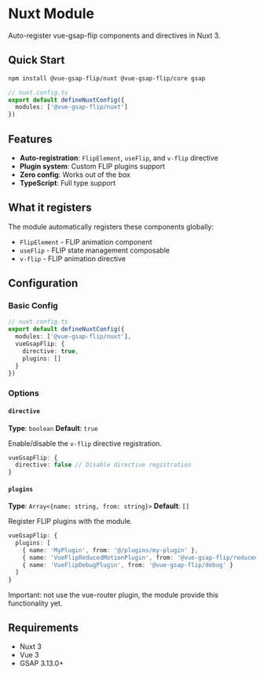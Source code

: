 # Nuxt Module

Auto-register vue-gsap-flip components and directives in Nuxt 3.

## Quick Start

```bash
npm install @vue-gsap-flip/nuxt @vue-gsap-flip/core gsap
```

```ts
// nuxt.config.ts
export default defineNuxtConfig({
  modules: ['@vue-gsap-flip/nuxt']
})
```

## Features

- **Auto-registration**: `FlipElement`, `useFlip`, and `v-flip` directive
- **Plugin system**: Custom FLIP plugins support
- **Zero config**: Works out of the box
- **TypeScript**: Full type support

## What it registers

The module automatically registers these components globally:

- `FlipElement` - FLIP animation component
- `useFlip` - FLIP state management composable
- `v-flip` - FLIP animation directive

## Configuration

### Basic Config

```ts
// nuxt.config.ts
export default defineNuxtConfig({
  modules: ['@vue-gsap-flip/nuxt'],
  vueGsapFlip: {
    directive: true,
    plugins: []
  }
})
```

### Options

#### `directive`

**Type**: `boolean`
**Default**: `true`

Enable/disable the `v-flip` directive registration.

```ts
vueGsapFlip: {
  directive: false // Disable directive registration
}
```

#### `plugins`

**Type**: `Array<{name: string, from: string}>`
**Default**: `[]`

Register FLIP plugins with the module.

```ts
vueGsapFlip: {
  plugins: [
    { name: 'MyPlugin', from: '@/plugins/my-plugin' },
    { name: 'VueFlipReducedMotionPlugin', from: '@vue-gsap-flip/reduced-motion' },
    { name: 'VueFlipDebugPlugin', from: '@vue-gsap-flip/debug' }
  ]
}
```
Important: not use the vue-router plugin, the module provide this functionality yet.

## Requirements

- Nuxt 3
- Vue 3
- GSAP 3.13.0+
